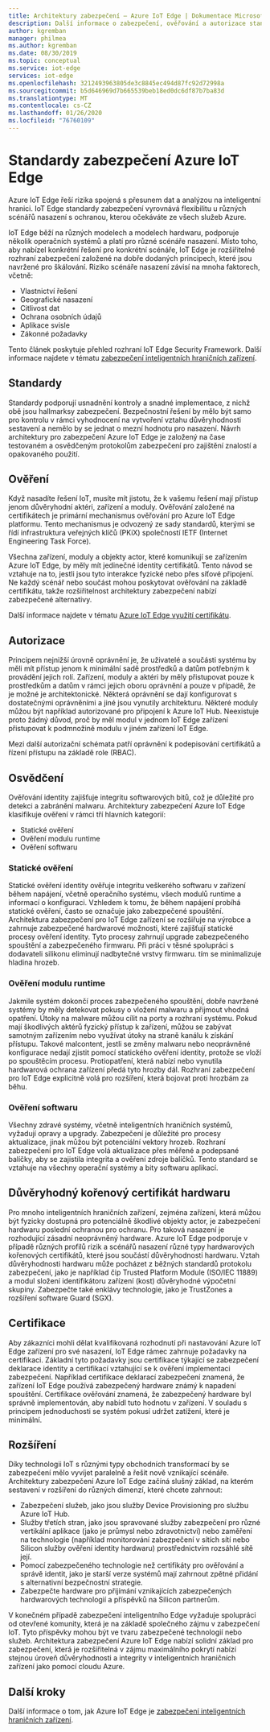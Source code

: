 ```yaml
---
title: Architektury zabezpečení – Azure IoT Edge | Dokumentace Microsoftu
description: Další informace o zabezpečení, ověřování a autorizace standardy, které byly použity k vývoji Azure IoT Edge a by měly být považovány za při návrhu řešení
author: kgremban
manager: philmea
ms.author: kgremban
ms.date: 08/30/2019
ms.topic: conceptual
ms.service: iot-edge
services: iot-edge
ms.openlocfilehash: 3212493963805de3c8845ec494d87fc92d72998a
ms.sourcegitcommit: b5d646969d7b665539beb18ed0dc6df87b7ba83d
ms.translationtype: MT
ms.contentlocale: cs-CZ
ms.lasthandoff: 01/26/2020
ms.locfileid: "76760109"
---
```

# <a name="security-standards-for-azure-iot-edge"></a>Standardy zabezpečení Azure IoT Edge

Azure IoT Edge řeší rizika spojená s přesunem dat a analýzou na inteligentní hranici. IoT Edge standardy zabezpečení vyrovnává flexibilitu u různých scénářů nasazení s ochranou, kterou očekáváte ze všech služeb Azure.

IoT Edge běží na různých modelech a modelech hardwaru, podporuje několik operačních systémů a platí pro různé scénáře nasazení. Místo toho, aby nabízel konkrétní řešení pro konkrétní scénáře, IoT Edge je rozšiřitelné rozhraní zabezpečení založené na dobře dodaných principech, které jsou navržené pro škálování. Riziko scénáře nasazení závisí na mnoha faktorech, včetně:

* Vlastnictví řešení
* Geografické nasazení
* Citlivost dat
* Ochrana osobních údajů
* Aplikace svisle
* Zákonné požadavky

Tento článek poskytuje přehled rozhraní IoT Edge Security Framework. Další informace najdete v tématu [zabezpečení inteligentních hraničních zařízení](https://azure.microsoft.com/blog/securing-the-intelligent-edge/).

## <a name="standards"></a>Standardy

Standardy podporují usnadnění kontroly a snadné implementace, z nichž obě jsou hallmarksy zabezpečení. Bezpečnostní řešení by mělo být samo pro kontrolu v rámci vyhodnocení na vytvoření vztahu důvěryhodnosti sestavení a nemělo by se jednat o mezní hodnotu pro nasazení. Návrh architektury pro zabezpečení Azure IoT Edge je založený na čase testovaném a osvědčeným protokolům zabezpečení pro zajištění znalostí a opakovaného použití.

## <a name="authentication"></a>Ověření

Když nasadíte řešení IoT, musíte mít jistotu, že k vašemu řešení mají přístup jenom důvěryhodní aktéri, zařízení a moduly. Ověřování založené na certifikátech je primární mechanismus ověřování pro Azure IoT Edge platformu. Tento mechanismus je odvozený ze sady standardů, kterými se řídí infrastruktura veřejných klíčů (PKiX) společností IETF (Internet Engineering Task Force).

Všechna zařízení, moduly a objekty actor, které komunikují se zařízením Azure IoT Edge, by měly mít jedinečné identity certifikátů. Tento návod se vztahuje na to, jestli jsou tyto interakce fyzické nebo přes síťové připojení. Ne každý scénář nebo součást mohou poskytovat ověřování na základě certifikátu, takže rozšiřitelnost architektury zabezpečení nabízí zabezpečené alternativy.

Další informace najdete v tématu [Azure IoT Edge využití certifikátu](iot-edge-certs.md).

## <a name="authorization"></a>Autorizace

Principem nejnižší úrovně oprávnění je, že uživatelé a součásti systému by měli mít přístup jenom k minimální sadě prostředků a datům potřebným k provádění jejich rolí. Zařízení, moduly a aktéri by měly přistupovat pouze k prostředkům a datům v rámci jejich oboru oprávnění a pouze v případě, že je možné je architektonické. Některá oprávnění se dají konfigurovat s dostatečnými oprávněními a jiné jsou vynutily architekturu. Některé moduly můžou být například autorizované pro připojení k Azure IoT Hub. Neexistuje proto žádný důvod, proč by měl modul v jednom IoT Edge zařízení přistupovat k podmnožině modulu v jiném zařízení IoT Edge.

Mezi další autorizační schémata patří oprávnění k podepisování certifikátů a řízení přístupu na základě role (RBAC).

## <a name="attestation"></a>Osvědčení

Ověřování identity zajišťuje integritu softwarových bitů, což je důležité pro detekci a zabránění malwaru. Architektury zabezpečení Azure IoT Edge klasifikuje ověření v rámci tří hlavních kategorií:

* Statické ověření
* Ověření modulu runtime
* Ověření softwaru

### <a name="static-attestation"></a>Statické ověření

Statické ověření identity ověřuje integritu veškerého softwaru v zařízení během napájení, včetně operačního systému, všech modulů runtime a informací o konfiguraci. Vzhledem k tomu, že během napájení probíhá statické ověření, často se označuje jako zabezpečené spouštění. Architektura zabezpečení pro IoT Edge zařízení se rozšiřuje na výrobce a zahrnuje zabezpečené hardwarové možnosti, které zajišťují statické procesy ověření identity. Tyto procesy zahrnují upgrade zabezpečeného spouštění a zabezpečeného firmwaru. Při práci v těsné spolupráci s dodavateli silikonu eliminují nadbytečné vrstvy firmwaru. tím se minimalizuje hladina hrozeb.

### <a name="runtime-attestation"></a>Ověření modulu runtime

Jakmile systém dokončí proces zabezpečeného spouštění, dobře navržené systémy by měly detekovat pokusy o vložení malwaru a přijmout vhodná opatření. Útoky na malware můžou cílit na porty a rozhraní systému. Pokud mají škodlivých aktérů fyzický přístup k zařízení, můžou se zabývat samotným zařízením nebo využívat útoky na straně kanálu k získání přístupu. Takové malcontent, jestli se změny malwaru nebo neoprávněné konfigurace nedají zjistit pomocí statického ověření identity, protože se vloží po spouštěcím procesu. Protiopatření, která nabízí nebo vynutila hardwarová ochrana zařízení předá tyto hrozby dál. Rozhraní zabezpečení pro IoT Edge explicitně volá pro rozšíření, která bojovat proti hrozbám za běhu.  

### <a name="software-attestation"></a>Ověření softwaru

Všechny zdravé systémy, včetně inteligentních hraničních systémů, vyžadují opravy a upgrady. Zabezpečení je důležité pro procesy aktualizace, jinak můžou být potenciální vektory hrozeb. Rozhraní zabezpečení pro IoT Edge volá aktualizace přes měřené a podepsané balíčky, aby se zajistila integrita a ověření zdroje balíčků. Tento standard se vztahuje na všechny operační systémy a bity softwaru aplikací.

## <a name="hardware-root-of-trust"></a>Důvěryhodný kořenový certifikát hardwaru

Pro mnoho inteligentních hraničních zařízení, zejména zařízení, která můžou být fyzicky dostupná pro potenciálně škodlivé objekty actor, je zabezpečení hardwaru poslední ochranou pro ochranu. Pro taková nasazení je rozhodující zásadní neoprávněný hardware. Azure IoT Edge podporuje v případě různých profilů rizik a scénářů nasazení různé typy hardwarových kořenových certifikátů, které jsou součástí důvěryhodnosti hardwaru. Vztah důvěryhodnosti hardwaru může pocházet z běžných standardů protokolu zabezpečení, jako je například čip Trusted Platform Module (ISO/IEC 11889) a modul složení identifikátoru zařízení (kost) důvěryhodné výpočetní skupiny. Zabezpečte také enklávy technologie, jako je TrustZones a rozšíření software Guard (SGX).

## <a name="certification"></a>Certifikace

Aby zákazníci mohli dělat kvalifikovaná rozhodnutí při nastavování Azure IoT Edge zařízení pro své nasazení, IoT Edge rámec zahrnuje požadavky na certifikaci. Základní tyto požadavky jsou certifikace týkající se zabezpečení deklarace identity a certifikací vztahující se k ověření implementaci zabezpečení. Například certifikace deklarací zabezpečení znamená, že zařízení IoT Edge používá zabezpečený hardware známý k napadení spouštění. Certifikace ověřování znamená, že zabezpečený hardware byl správně implementován, aby nabídl tuto hodnotu v zařízení. V souladu s principem jednoduchosti se systém pokusí udržet zatížení, které je minimální.

## <a name="extensibility"></a>Rozšíření

Díky technologii IoT s různými typy obchodních transformací by se zabezpečení mělo vyvíjet paralelně a řešit nově vznikající scénáře. Architektury zabezpečení Azure IoT Edge začíná slušný základ, na kterém sestavení v rozšíření do různých dimenzí, které chcete zahrnout:

* Zabezpečení služeb, jako jsou služby Device Provisioning pro službu Azure IoT Hub.
* Služby třetích stran, jako jsou spravované služby zabezpečení pro různé vertikální aplikace (jako je průmysl nebo zdravotnictví) nebo zaměření na technologie (například monitorování zabezpečení v sítích sítí nebo Silicon služby ověření identity hardwaru) prostřednictvím rozsáhlé sítě její.
* Pomocí zabezpečeného technologie než certifikáty pro ověřování a správě identit, jako je starší verze systémů mají zahrnout zpětné přidání s alternativní bezpečnostní strategie.
* Zabezpečte hardware pro přijímání vznikajících zabezpečených hardwarových technologií a příspěvků na Silicon partnerům.

V konečném případě zabezpečení inteligentního Edge vyžaduje spolupráci od otevřené komunity, která je na základě společného zájmu v zabezpečení IoT. Tyto příspěvky mohou být ve tvaru zabezpečené technologií nebo služeb. Architektura zabezpečení Azure IoT Edge nabízí solidní základ pro zabezpečení, která je rozšiřitelná v zájmu maximálního pokrytí nabízí stejnou úroveň důvěryhodnosti a integrity v inteligentních hraničních zařízení jako pomocí cloudu Azure.  

## <a name="next-steps"></a>Další kroky

Další informace o tom, jak Azure IoT Edge je [zabezpečení inteligentních hraničních zařízení](https://azure.microsoft.com/blog/securing-the-intelligent-edge/).
